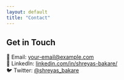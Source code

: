 ```yaml
---
layout: default
title: "Contact"
---
```


## Get in Touch

📧 Email: your-email@example.com  
🔗 LinkedIn: [linkedin.com/in/shreyas-bakare/](https://www.linkedin.com/in/shreyas-bakare/)  
🐦 Twitter: [@shreyas_bakare](https://x.com/shreyas_bakare)
